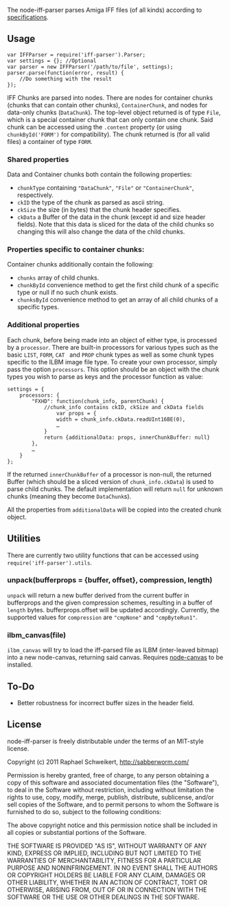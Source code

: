 The node-iff-parser parses Amiga IFF files (of all kinds) according to [specifications](http://www.martinreddy.net/gfx/2d/IFF.txt).

## Usage

    var IFFParser = require('iff-parser').Parser;
    var settings = {}; //Optional
    var parser = new IFFParser('/path/to/file', settings);
    parser.parse(function(error, result) {
        //Do something with the result
    });

IFF Chunks are parsed into nodes. There are nodes for container chunks (chunks that can contain other chunks), `ContainerChunk`, and nodes for data-only chunks (`DataChunk`). The top-level object returned is of type `File`, which is a special container chunk that can only contain one chunk. Said chunk can be accessed using the `.content` property (or using `chunkById('FORM')` for compatibility). The chunk returned is (for all valid files) a container of type `FORM`.

### Shared properties

Data and Container chunks both contain the following properties:

* `chunkType` containing `"DataChunk"`, `"File"` or `"ContainerChunk"`, respectively.
* `ckID` the type of the chunk as parsed as ascii string.
* `ckSize` the size (in bytes) that the chunk header specifies.
* `ckData` a Buffer of the data in the chunk (except id and size header fields). Note that this data is sliced for the data of the child chunks so changing this will also change the data of the child chunks.

### Properties specific to container chunks:

Container chunks additionally contain the following:

* `chunks` array of child chunks.
* `chunkById` convenience method to get the first child chunk of a specific type or null if no such chunk exists.
* `chunksById` convenience method to get an array of all child chunks of a specific types.

### Additional properties

Each chunk, before being made into an object of either type, is processed by a `processor`. There are built-in processors for various types such as the basic `LIST`, `FORM`, `CAT ` and `PROP` chunk types as well as some chunk types specific to the ILBM image file type. To create your own processor, simply pass the option `processors`. This option should be an object with the chunk types you wish to parse as keys and the processor function as value:

    settings = {
        processors: {
            "FXHD": function(chunk_info, parentChunk) {
                //chunk_info contains ckID, ckSize and ckData fields
                    var props = {
                    width = chunk_info.ckData.readUInt16BE(0),
                    …
                }
                return {additionalData: props, innerChunkBuffer: null}
            },
            …
        }
    };

If the returned `innerChunkBuffer` of a processor is non-null, the returned Buffer (which should be a sliced version of `chunk_info.ckData`) is used to parse child chunks. The default implementation will return `null` for unknown chunks (meaning they become `DataChunk`s).

All the properties from `additionalData` will be copied into the created chunk object.

## Utilities

There are currently two utility functions that can be accessed using `require('iff-parser').utils`.

### unpack(bufferprops = {buffer, offset}, compression, length)

`unpack` will return a new buffer derived from the current buffer in bufferprops and the given compression schemes, resulting in a buffer of `length` bytes. bufferprops.offset will be updated accordingly. Currently, the supported values for `compression` are `"cmpNone"` and `"cmpByteRun1"`.

### ilbm_canvas(file)

`ilbm_canvas` will try to load the iff-parsed file as ILBM (inter-leaved bitmap) into a new node-canvas, returning said canvas. Requires [node-canvas](https://github.com/LearnBoost/node-canvas) to be installed.

## To-Do

* Better robustness for incorrect buffer sizes in the header field.

## License

node-iff-parser is freely distributable under the terms of an MIT-style license.

Copyright (c) 2011 Raphael Schweikert, http://sabberworm.com/

Permission is hereby granted, free of charge, to any person obtaining a copy of this software and associated documentation files (the "Software"), to deal in the Software without restriction, including without limitation the rights to use, copy, modify, merge, publish, distribute, sublicense, and/or sell copies of the Software, and to permit persons to whom the Software is furnished to do so, subject to the following conditions:

The above copyright notice and this permission notice shall be included in all copies or substantial portions of the Software.

THE SOFTWARE IS PROVIDED "AS IS", WITHOUT WARRANTY OF ANY KIND, EXPRESS OR IMPLIED, INCLUDING BUT NOT LIMITED TO THE WARRANTIES OF MERCHANTABILITY, FITNESS FOR A PARTICULAR PURPOSE AND NONINFRINGEMENT. IN NO EVENT SHALL THE AUTHORS OR COPYRIGHT HOLDERS BE LIABLE FOR ANY CLAIM, DAMAGES OR OTHER LIABILITY, WHETHER IN AN ACTION OF CONTRACT, TORT OR OTHERWISE, ARISING FROM, OUT OF OR IN CONNECTION WITH THE SOFTWARE OR THE USE OR OTHER DEALINGS IN THE SOFTWARE.
